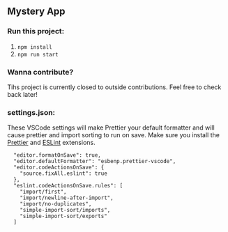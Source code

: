## Mystery App

### Run this project: 
1. `npm install`
2. `npm run start`

### Wanna contribute? 
Tihs project is currently closed to outside contributions. Feel free to check back later!

### settings.json:
These VSCode settings will make Prettier your default formatter and will cause prettier and import sorting to run on save. Make sure you install the <a href="https://marketplace.visualstudio.com/items?itemName=esbenp.prettier-vscode">Prettier</a> and <a href="https://marketplace.visualstudio.com/items?itemName=dbaeumer.vscode-eslint">ESLint</a> extensions. 
```
  "editor.formatOnSave": true,
  "editor.defaultFormatter": "esbenp.prettier-vscode",
  "editor.codeActionsOnSave": {
    "source.fixAll.eslint": true
  },
  "eslint.codeActionsOnSave.rules": [
    "import/first",
    "import/newline-after-import",
    "import/no-duplicates",
    "simple-import-sort/imports",
    "simple-import-sort/exports"
  ]
  ```
